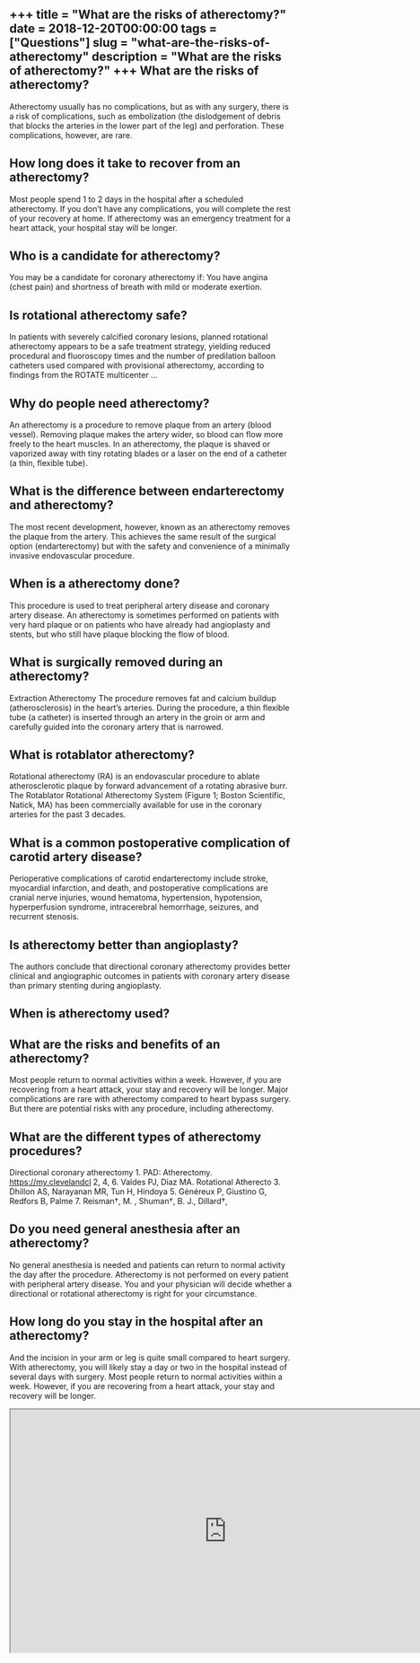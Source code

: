 +++
title = "What are the risks of atherectomy?"
date = 2018-12-20T00:00:00
tags = ["Questions"]
slug = "what-are-the-risks-of-atherectomy"
description = "What are the risks of atherectomy?"
+++
What are the risks of atherectomy?
----------------------------------

Atherectomy usually has no complications, but as with any surgery, there is a risk of complications, such as embolization (the dislodgement of debris that blocks the arteries in the lower part of the leg) and perforation. These complications, however, are rare.

How long does it take to recover from an atherectomy?
-----------------------------------------------------

Most people spend 1 to 2 days in the hospital after a scheduled atherectomy. If you don’t have any complications, you will complete the rest of your recovery at home. If atherectomy was an emergency treatment for a heart attack, your hospital stay will be longer.

Who is a candidate for atherectomy?
-----------------------------------

You may be a candidate for coronary atherectomy if: You have angina (chest pain) and shortness of breath with mild or moderate exertion.

Is rotational atherectomy safe?
-------------------------------

In patients with severely calcified coronary lesions, planned rotational atherectomy appears to be a safe treatment strategy, yielding reduced procedural and fluoroscopy times and the number of predilation balloon catheters used compared with provisional atherectomy, according to findings from the ROTATE multicenter …

Why do people need atherectomy?
-------------------------------

An atherectomy is a procedure to remove plaque from an artery (blood vessel). Removing plaque makes the artery wider, so blood can flow more freely to the heart muscles. In an atherectomy, the plaque is shaved or vaporized away with tiny rotating blades or a laser on the end of a catheter (a thin, flexible tube).

What is the difference between endarterectomy and atherectomy?
--------------------------------------------------------------

The most recent development, however, known as an atherectomy removes the plaque from the artery. This achieves the same result of the surgical option (endarterectomy) but with the safety and convenience of a minimally invasive endovascular procedure.

When is a atherectomy done?
---------------------------

This procedure is used to treat peripheral artery disease and coronary artery disease. An atherectomy is sometimes performed on patients with very hard plaque or on patients who have already had angioplasty and stents, but who still have plaque blocking the flow of blood.

What is surgically removed during an atherectomy?
-------------------------------------------------

Extraction Atherectomy The procedure removes fat and calcium buildup (atherosclerosis) in the heart’s arteries. During the procedure, a thin flexible tube (a catheter) is inserted through an artery in the groin or arm and carefully guided into the coronary artery that is narrowed.

What is rotablator atherectomy?
-------------------------------

Rotational atherectomy (RA) is an endovascular procedure to ablate atherosclerotic plaque by forward advancement of a rotating abrasive burr. The Rotablator Rotational Atherectomy System (Figure 1; Boston Scientific, Natick, MA) has been commercially available for use in the coronary arteries for the past 3 decades.

What is a common postoperative complication of carotid artery disease?
----------------------------------------------------------------------

Perioperative complications of carotid endarterectomy include stroke, myocardial infarction, and death, and postoperative complications are cranial nerve injuries, wound hematoma, hypertension, hypotension, hyperperfusion syndrome, intracerebral hemorrhage, seizures, and recurrent stenosis.

Is atherectomy better than angioplasty?
---------------------------------------

The authors conclude that directional coronary atherectomy provides better clinical and angiographic outcomes in patients with coronary artery disease than primary stenting during angioplasty.

When is atherectomy used?
-------------------------

What are the risks and benefits of an atherectomy?
--------------------------------------------------

Most people return to normal activities within a week. However, if you are recovering from a heart attack, your stay and recovery will be longer. Major complications are rare with atherectomy compared to heart bypass surgery. But there are potential risks with any procedure, including atherectomy.

What are the different types of atherectomy procedures?
-------------------------------------------------------

Directional coronary atherectomy 1. PAD: Atherectomy. https://my.clevelandcl 2, 4, 6. Valdes PJ, Diaz MA. Rotational Atherecto 3. Dhillon AS, Narayanan MR, Tun H, Hindoya 5. Généreux P, Giustino G, Redfors B, Palme 7. Reisman†, M. , Shuman†, B. J., Dillard†,

Do you need general anesthesia after an atherectomy?
----------------------------------------------------

No general anesthesia is needed and patients can return to normal activity the day after the procedure. Atherectomy is not performed on every patient with peripheral artery disease. You and your physician will decide whether a directional or rotational atherectomy is right for your circumstance.

How long do you stay in the hospital after an atherectomy?
----------------------------------------------------------

And the incision in your arm or leg is quite small compared to heart surgery. With atherectomy, you will likely stay a day or two in the hospital instead of several days with surgery. Most people return to normal activities within a week. However, if you are recovering from a heart attack, your stay and recovery will be longer.

<iframe allow="accelerometer; autoplay; clipboard-write; encrypted-media; gyroscope; picture-in-picture" allowfullscreen="" class="__youtube_prefs__  epyt-is-override  no-lazyload" data-no-lazy="1" data-origheight="433" data-origwidth="770" data-skipgform_ajax_framebjll="" height="433" id="_ytid_59398" loading="lazy" src="https://www.youtube.com/embed/k8tq56f7gMs?enablejsapi=1&autoplay=0&cc_load_policy=0&cc_lang_pref=&iv_load_policy=1&loop=0&modestbranding=0&rel=1&fs=1&playsinline=0&autohide=2&theme=dark&color=red&controls=1&" title="YouTube player" width="770"></iframe>